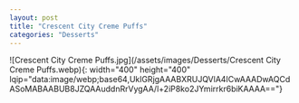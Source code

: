 ```yaml
---
layout: post
title: "Crescent City Creme Puffs"
categories: "Desserts"
---
```

![Crescent City Creme Puffs.jpg](/assets/images/Desserts/Crescent City Creme Puffs.webp){: width="400" height="400" lqip="data:image/webp;base64,UklGRjgAAABXRUJQVlA4ICwAAADwAQCdASoMABAABUB8JZQAAuddnRrVygAA/l+2iP8ko2JYmirrkr6biKAAAA=="}

